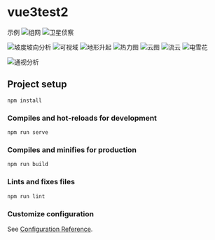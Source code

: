 # vue3test2
示例
![组网](https://github.com/Wangyifan213154/wyfDemo/assets/95286166/3b2d73b7-79ea-4289-bea9-2b7faeb34d51)
![卫星侦察](https://github.com/Wangyifan213154/wyfDemo/assets/95286166/a9ec123c-6475-4812-a749-b7e09eb9b6dd)

![坡度坡向分析](https://github.com/Wangyifan213154/wyfDemo/assets/95286166/29b56789-7ec6-4064-9901-03eb46b56015)
![可视域](https://github.com/Wangyifan213154/wyfDemo/assets/95286166/8b6323e9-5d8f-4172-bd9a-c0732446220b)
![地形升起](https://github.com/Wangyifan213154/wyfDemo/assets/95286166/08ee81c2-77ab-40f7-a98b-087fb0146f62)
![热力图](https://github.com/Wangyifan213154/wyfDemo/assets/95286166/8337356a-3ea8-42bb-ac6e-7df97f2848e1)
![云图](https://github.com/Wangyifan213154/wyfDemo/assets/95286166/db2acc1b-bb84-4279-a036-78f5af4ad732)
![流云](https://github.com/Wangyifan213154/wyfDemo/assets/95286166/356434f4-4ae3-4c52-9122-d5ec8fc10506)
![电雪花](https://github.com/Wangyifan213154/wyfDemo/assets/95286166/d994a654-aca8-42a5-b2a6-7d9ee4ad2e00)

![通视分析](https://github.com/Wangyifan213154/wyfDemo/assets/95286166/c7926c5b-ac8e-48da-ae89-bcbfa30fdca9)


## Project setup

```
npm install
```

### Compiles and hot-reloads for development

```
npm run serve
```

### Compiles and minifies for production

```
npm run build
```

### Lints and fixes files

```
npm run lint
```

### Customize configuration

See [Configuration Reference](https://cli.vuejs.org/config/).

```


```
